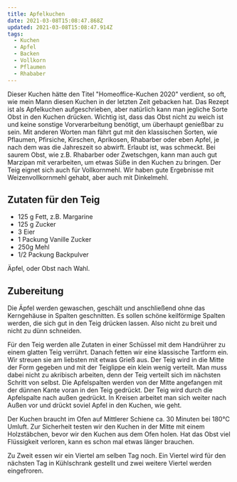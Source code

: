 ```yaml
---
title: Apfelkuchen
date: 2021-03-08T15:08:47.868Z
updated: 2021-03-08T15:08:47.914Z
tags:
  - Kuchen
  - Apfel
  - Backen
  - Vollkorn
  - Pflaumen
  - Rhababer
---
```

Dieser Kuchen hätte den Titel "Homeoffice-Kuchen 2020" verdient, so oft, wie mein Mann diesen Kuchen in der letzten Zeit gebacken hat. Das Rezept ist als Apfelkuchen aufgeschrieben, aber natürlich kann man jegliche Sorte Obst in den Kuchen drücken. Wichtig ist, dass das Obst nicht zu weich ist und keine sonstige Vorverarbeitung benötigt, um überhaupt genießbar zu sein. Mit anderen Worten man fährt gut mit den klassischen Sorten, wie Pflaumen, Pfirsiche, Kirschen, Aprikosen, Rhabarber oder eben Apfel, je nach dem was die Jahreszeit so abwirft. Erlaubt ist, was schmeckt. Bei saurem Obst, wie z.B. Rhabarber oder Zwetschgen, kann man auch gut Marzipan mit verarbeiten, um etwas Süße in den Kuchen zu bringen. Der Teig eignet sich auch für Vollkornmehl. Wir haben gute Ergebnisse mit Weizenvollkornmehl gehabt, aber auch mit Dinkelmehl. 

## Zutaten für den Teig
* 125 g Fett, z.B. Margarine
* 125 g Zucker
* 3 Eier
* 1 Packung Vanille Zucker
* 250g Mehl
* 1/2 Packung Backpulver 

Äpfel, oder Obst nach Wahl. 

## Zubereitung
Die Äpfel werden gewaschen, geschält und anschließend ohne das Kerngehäuse in Spalten geschnitten. Es sollen schöne keilförmige Spalten werden, die sich gut in den Teig drücken lassen. Also nicht zu breit und nicht zu dünn schneiden. 

Für den Teig werden alle Zutaten in einer Schüssel mit dem Handrührer zu einem glatten Teig verrührt. Danach fetten wir eine klassische Tartform ein. Wir streuen sie am liebsten mit etwas Grieß aus. Der Teig wird in die Mitte der Form gegeben und mit der Teiglippe ein klein wenig verteilt. Man muss dabei nicht zu akribisch arbeiten, denn der Teig verteilt sich im nächsten Schritt von selbst. Die Apfelspalten werden von der Mitte angefangen mit der dünnen Kante voran in den Teig gedrückt. Der Teig wird durch die Apfelspalte nach außen gedrückt. In Kreisen arbeitet man sich weiter nach Außen vor und drückt soviel Apfel in den Kuchen, wie geht. 

Der Kuchen braucht im Ofen auf Mittlerer Schiene ca. 30 Minuten bei 180°C Umluft. Zur Sicherheit testen wir den Kuchen in der Mitte mit einem Holzstäbchen, bevor wir den Kuchen aus dem Ofen holen. Hat das Obst viel Flüssigkeit verloren, kann es schon mal etwas länger brauchen. 

Zu Zweit essen wir ein Viertel am selben Tag noch. Ein Viertel wird für den nächsten Tag in Kühlschrank gestellt und zwei weitere Viertel werden eingefroren. 
